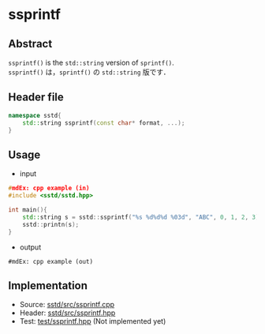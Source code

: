 # ssprintf
## Abstract
```ssprintf()``` is the ```std::string``` version of  ```sprintf()```.  
```ssprintf()``` は，```sprintf()``` の ```std::string``` 版です．

## Header file
```c++
namespace sstd{
    std::string ssprintf(const char* format, ...);
}
```

## Usage
- input
```cpp
#mdEx: cpp example (in)
#include <sstd/sstd.hpp>

int main(){
    std::string s = sstd::ssprintf("%s %d%d%d %03d", "ABC", 0, 1, 2, 3);
    sstd::printn(s);
}
```
- output  
```
#mdEx: cpp example (out)
```

## Implementation
- Source: [sstd/src/ssprintf.cpp](https://github.com/admiswalker/SubStandardLibrary-SSTD-/blob/master/sstd/src/ssprintf.cpp)
- Header: [sstd/src/ssprintf.hpp](https://github.com/admiswalker/SubStandardLibrary-SSTD-/blob/master/sstd/src/ssprintf.hpp)
- Test: [test/ssprintf.hpp](https://github.com/admiswalker/SubStandardLibrary-SSTD-/blob/master/test/ssprintf.hpp)
  (Not implemented yet)

